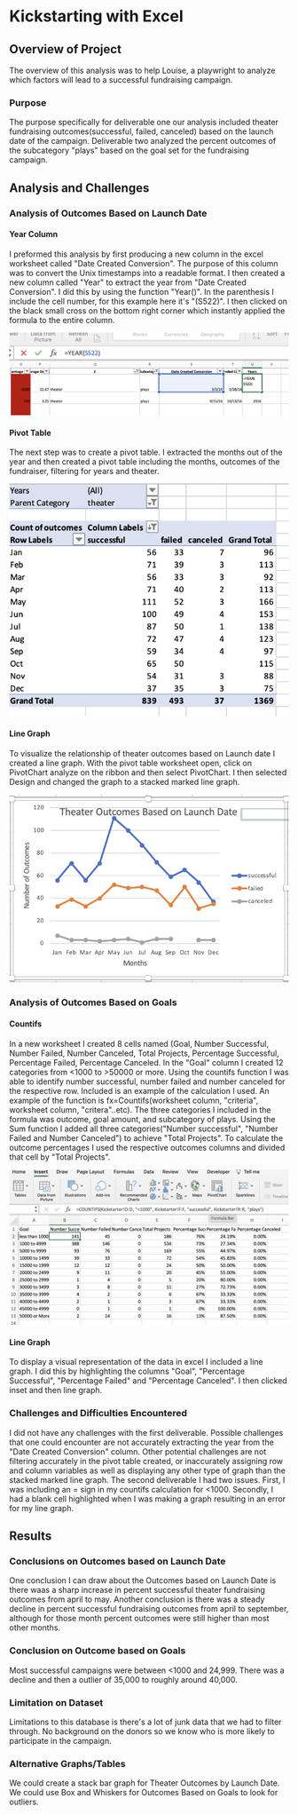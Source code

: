 # Kickstarting with Excel

## Overview of Project
The overview of this analysis was to help Louise, a playwright to analyze which factors will lead to a successful fundraising campaign. 
 
 ### Purpose
The purpose specifically for deliverable one our analysis included theater fundraising outcomes(successful, failed, canceled) based on the launch date of the campaign. Deliverable two analyzed the percent outcomes of the subcategory "plays" based on the goal set for the fundraising campaign. 
 
 ## Analysis and Challenges 

### Analysis of Outcomes Based on Launch Date

#### Year Column 
I preformed this analysis  by first producing a new column in the excel worksheet called "Date Created Conversion". The purpose of this column was to convert the Unix timestamps into a readable format. I then created a new column called "Year" to extract the year from "Date Created Conversion". I did this by using the function "Year()". In the parenthesis I include the cell number, for this example here it's "(S522)". I then clicked on the black small cross on the bottom right corner which instantly applied the formula to the entire column.  
 
 ![Year formula](Yearformula.png)  
 
#### Pivot Table  
 
 The next step was to create a pivot table. I extracted the months out of the year and then created a pivot table including the months, outcomes of the fundraiser, filtering for years and theater.  
  
 ![Pivot Table](Pivottable1.png)  
 
 #### Line Graph  
  
 To visualize the relationship of theater outcomes based on Launch date I created a line graph. With the pivot table worksheet open, click on PivotChart analyze on the ribbon and then select PivotChart. I then selected Design and changed the graph to a stacked marked line graph. 
  
  ![Theater Outcomes Line Graph](Theateroutcomes1.png)  
        
### Analysis of Outcomes Based on Goals 
   
   #### Countifs
 In a new worksheet I created 8 cells named (Goal, Number Successful, Number Failed, Number Canceled, Total Projects, Percentage Successful, Percentage Failed, Percentage Canceled. In the "Goal" column I created 12 categories from <1000 to >50000 or more. Using the countifs function I was able to identify number successful, number failed and number canceled for the respective row. Included is an example of the calculation I used. An example of the function is fx=Countifs(worksheet column, "criteria", worksheet column, "critera"..etc). The three categories I included in the formula was outcome, goal amount, and subcategory of plays. Using the Sum function I added all three categories("Number successful", "Number Failed and Number Canceled") to achieve "Total Projects". To calculate the outcome percentages I used the respective outcomes columns and divided that cell by "Total Projects". 
  
 ![Countif Example](Countifs.png)  
 
 #### Line Graph 
 To display a visual representation of the data in excel I included a line graph. I did this by highlighting the columns "Goal", "Percentage Successful", "Percentage Failed" and "Percentage Canceled". I then clicked inset and then line graph.  
 

### Challenges and Difficulties Encountered 
 
 I did not have any challenges with the first deliverable. Possible challenges that one could encounter are not accurately extracting the year from the "Date Created Conversion" column. Other potential challenges are not filtering accurately in the pivot table created, or inaccurately assigning row and column variables as well as displaying any other type of graph than the stacked marked line graph. The second deliverable I had two issues. First, I was including an = sign in my countifs calculation for <1000. Secondly, I had a blank cell highlighted when I was making a graph resulting in an error for my line graph. 

## Results

### Conclusions on Outcomes based on Launch Date
 
 One conclusion I can draw about the Outcomes based on Launch Date is there waas a sharp increase in percent successful theater fundraising outcomes from april to may. Another conclusion is there was a steady decline in percent successful fundraising outcomes from april to september, although for those month percent outcomes were still higher than most other months. 

### Conclusion on Outcome based on Goals
Most successful campaigns were between <1000 and 24,999. There was a decline and then a outlier of 35,000 to roughly around 40,000.  

### Limitation on Dataset
 Limitations to this database is there's a lot of junk data that we had to filter through. No background on the donors so we know who is more likely to participate in the campaign.  
 
### Alternative Graphs/Tables 

 We could create a stack bar graph for Theater Outcomes by Launch Date. We could use Box and Whiskers for Outcomes Based on Goals to look for outliers. 
